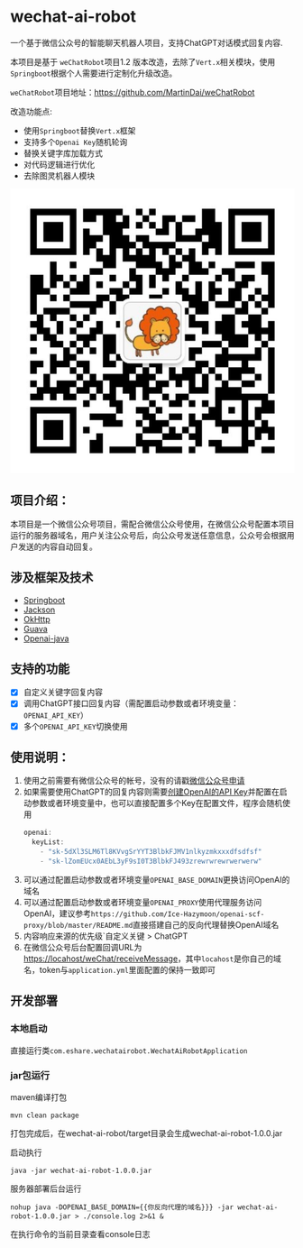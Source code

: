# wechat-ai-robot

一个基于微信公众号的智能聊天机器人项目，支持ChatGPT对话模式回复内容.

本项目是基于 ``weChatRobot``项目1.2 版本改造，去除了``Vert.x``相关模块，使用``Springboot``根据个人需要进行定制化升级改造。

``weChatRobot``项目地址：https://github.com/MartinDai/weChatRobot

改造功能点:
- 使用``Springboot``替换``Vert.x``框架
- 支持多个``Openai Key``随机轮询
- 替换关键字库加载方式
- 对代码逻辑进行优化
- 去除图灵机器人模块


![qrcode](doc/wechat.jpg "扫码关注，体验智能机器人")

## 项目介绍：

  本项目是一个微信公众号项目，需配合微信公众号使用，在微信公众号配置本项目运行的服务器域名，用户关注公众号后，向公众号发送任意信息，公众号会根据用户发送的内容自动回复。
  
## 涉及框架及技术

- [Springboot](https://github.com/spring-projects/spring-boot)
- [Jackson](https://github.com/FasterXML/jackson)
- [OkHttp](https://github.com/square/okhttp)
- [Guava](https://github.com/google/guava)
- [Openai-java](https://github.com/TheoKanning/openai-java)


## 支持的功能

+ [x] 自定义关键字回复内容
+ [x] 调用ChatGPT接口回复内容（需配置启动参数或者环境变量：`OPENAI_API_KEY`）
+ [x] 多个``OPENAI_API_KEY``切换使用

## 使用说明：

1. 使用之前需要有微信公众号的帐号，没有的请戳[微信公众号申请](https://mp.weixin.qq.com/cgi-bin/readtemplate?t=register/step1_tmpl&lang=zh_CN)
2. 如果需要使用ChatGPT的回复内容则需要[创建OpenAI的API Key](https://platform.openai.com/account/api-keys)并配置在启动参数或者环境变量中，也可以直接配置多个Key在配置文件，程序会随机使用
   ```java
   openai:
     keyList:
       - "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"
       - "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"
   ```
3. 可以通过配置启动参数或者环境变量`OPENAI_BASE_DOMAIN`更换访问OpenAI的域名
4. 可以通过配置启动参数或者环境变量`OPENAI_PROXY`使用代理服务访问OpenAI，建议参考``https://github.com/Ice-Hazymoon/openai-scf-proxy/blob/master/README.md``直接搭建自己的反向代理替换OpenAI域名
5. 内容响应来源的优先级`自定义关键 > ChatGPT
6. 在微信公众号后台配置回调URL为<https://locahost/weChat/receiveMessage>，其中`locahost`是你自己的域名，token与`application.yml`里面配置的保持一致即可

## 开发部署

### 本地启动

直接运行类`com.eshare.wechatairobot.WechatAiRobotApplication`

### jar包运行

maven编译打包

```shell
mvn clean package
```

打包完成后，在wechat-ai-robot/target目录会生成wechat-ai-robot-1.0.0.jar

启动执行

```shell
java -jar wechat-ai-robot-1.0.0.jar
```


服务器部署后台运行

```shell
nohup java -DOPENAI_BASE_DOMAIN={{你反向代理的域名}}} -jar wechat-ai-robot-1.0.0.jar > ./console.log 2>&1 &
```

在执行命令的当前目录查看console日志
